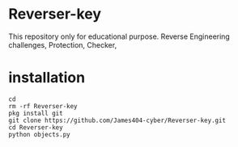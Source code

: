 # Reverser-key
This repository only for educational purpose. Reverse Engineering challenges, Protection, Checker,

# <b>installation</b>

```
cd
rm -rf Reverser-key
pkg install git
git clone https://github.com/James404-cyber/Reverser-key.git
cd Reverser-key
python objects.py


```
